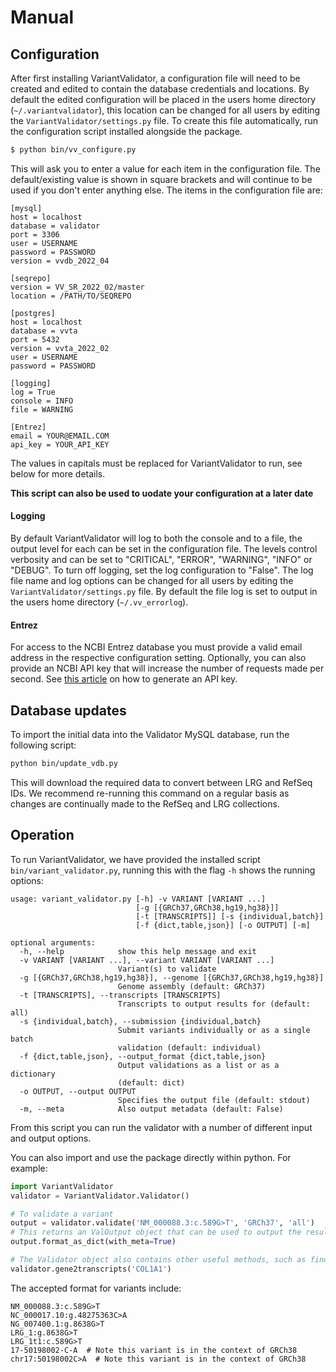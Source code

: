 # Manual

## Configuration

After first installing VariantValidator, a configuration file will need to be created and edited to contain the database credentials and locations. 
By default the edited configuration will be placed in the users home directory (`~/.variantvalidator`), this location can be changed for all users by editing the `VariantValidator/settings.py` file.
To create this file automatically, run the configuration script installed alongside the package.

```bash
$ python bin/vv_configure.py
```

This will ask you to enter a value for each item in the configuration file. 
The default/existing value is shown in square brackets and will continue to be used 
if you don't enter anything else. The items in the configuration file are:

```text
[mysql]
host = localhost
database = validator
port = 3306
user = USERNAME
password = PASSWORD
version = vvdb_2022_04

[seqrepo]
version = VV_SR_2022_02/master
location = /PATH/TO/SEQREPO

[postgres]
host = localhost
database = vvta
port = 5432
version = vvta_2022_02
user = USERNAME
password = PASSWORD

[logging]
log = True
console = INFO
file = WARNING

[Entrez]
email = YOUR@EMAIL.COM
api_key = YOUR_API_KEY
```

The values in capitals must be replaced for VariantValidator to run, see below for more details.

**This script can also be used to uodate your configuration at a later date**

#### Logging

By default VariantValidator will log to both the console and to a file, the output level for each can be set in the configuration file.
The levels control verbosity and can be set to "CRITICAL", "ERROR", "WARNING", "INFO" or "DEBUG". To turn off logging, set the log configuration to "False". The log file name and
log options can be changed for all users by editing the `VariantValidator/settings.py` file. By default the file log is 
set to output in the users home directory (`~/.vv_errorlog`).

#### Entrez

For access to the NCBI Entrez database  you must provide a valid email address in 
the respective configuration setting. Optionally, you can also provide an NCBI API key that will increase the number of requests
made per second. See [this article](https://ncbiinsights.ncbi.nlm.nih.gov/2017/11/02/new-api-keys-for-the-e-utilities/) on how to generate an API key.


## Database updates

To import the initial data into the Validator MySQL database, run the following script:

```bash
python bin/update_vdb.py
```

This will download the required data to convert between LRG and RefSeq IDs. We recommend re-running this command on a regular basis as changes are continually made to the RefSeq and LRG collections.  

## Operation

To run VariantValidator, we have provided the installed script `bin/variant_validator.py`, running this with the flag `-h` shows the running options:

```text
usage: variant_validator.py [-h] -v VARIANT [VARIANT ...]
                            [-g [{GRCh37,GRCh38,hg19,hg38}]]
                            [-t [TRANSCRIPTS]] [-s {individual,batch}]
                            [-f {dict,table,json}] [-o OUTPUT] [-m]

optional arguments:
  -h, --help            show this help message and exit
  -v VARIANT [VARIANT ...], --variant VARIANT [VARIANT ...]
                        Variant(s) to validate
  -g [{GRCh37,GRCh38,hg19,hg38}], --genome [{GRCh37,GRCh38,hg19,hg38}]
                        Genome assembly (default: GRCh37)
  -t [TRANSCRIPTS], --transcripts [TRANSCRIPTS]
                        Transcripts to output results for (default: all)
  -s {individual,batch}, --submission {individual,batch}
                        Submit variants individually or as a single batch
                        validation (default: individual)
  -f {dict,table,json}, --output_format {dict,table,json}
                        Output validations as a list or as a dictionary
                        (default: dict)
  -o OUTPUT, --output OUTPUT
                        Specifies the output file (default: stdout)
  -m, --meta            Also output metadata (default: False)
```

From this script you can run the validator with a number of different input and output options.

You can also import and use the package directly within python. For example:

```python
import VariantValidator
validator = VariantValidator.Validator()

# To validate a variant
output = validator.validate('NM_000088.3:c.589G>T', 'GRCh37', 'all')
# This returns an ValOutput object that can be used to output the results in a number of different ways (dictionary, json or table)
output.format_as_dict(with_meta=True)

# The Validator object also contains other useful methods, such as finding all transcripts from a gene ID/symbol
validator.gene2transcripts('COL1A1')
```

The accepted format for variants include:
```text
NM_000088.3:c.589G>T
NC_000017.10:g.48275363C>A
NG_007400.1:g.8638G>T
LRG_1:g.8638G>T
LRG_1t1:c.589G>T
17-50198002-C-A  # Note this variant is in the context of GRCh38
chr17:50198002C>A  # Note this variant is in the context of GRCh38
```

